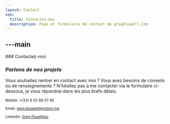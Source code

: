 ```yaml
---
layout: Contact
seo:
  title: Contactez-moi
  description: Page et formulaire de contact de gregbluwell.com
---
```




---main
---

<PageTitle>
  ### Contactez-moi

  ### _Parlons de nos projets_
</PageTitle>

Vous souhaitez rentrer en contact avec moi ? Vous avez besoins de conseils ou de renseignements ? N'hésitez pas à me contacter via le formulaire ci-dessous, je vous répondrai dans les plus brefs délais.

<Sep size="12" />

<small>
  <Icon src="/icons/call.svg" className="inline mr-2 align-middle fill-current text-omega-500" /> Mobile: +(33) 6 52 88 07 85

  <Icon src="/icons/mail.svg" className="mr-2 inline align-middle fill-current text-omega-500" /> Email: greg.bluwell@proton.me

  <Icon src="/icons/logo-linkedin.svg" className="mr-2 inline align-middle fill-current text-omega-500" /> Linkedin: [Greg Fouetillou](https://www.linkedin.com/in/greg-fouetillou-a2047a266/)


</small>